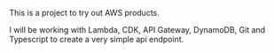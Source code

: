 This is a project to try out AWS products. 

I will be working with Lambda, CDK, API Gateway, DynamoDB, Git and Typescript to create a very simple api endpoint.
